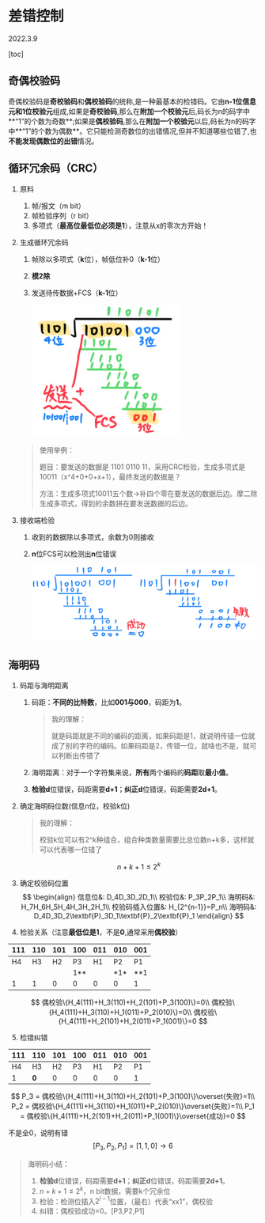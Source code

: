 # 差错控制

2022.3.9

[toc]

## 奇偶校验码

奇偶校验码是**奇校验码**和**偶校验码**的统称,是一种最基本的检错码。它由**n-1位信息元和1位校验元**组成,如果是**奇校验码**,那么在**附加一个校验元**后,码长为n的码字中**“1”的个数为奇数**;如果是**偶校验码**,那么在**附加一个校验元**以后,码长为n的码字中**“1”的个数为偶数**。它只能检测奇数位的出错情况,但并不知道哪些位错了,也**不能发现偶数位的出错**情况。

## 循环冗余码（CRC）

1. 原料
   1. 帧/报文（m bit）
   2. 帧检验序列（r bit）
   3. 多项式（**最高位最低位必须是1**），注意从x的零次方开始！
   
2. 生成循环冗余码
   1. 帧除以多项式（**k**位），帧低位补0（**k-1**位）
   
   2. **模2除**
   
   3. 发送待传数据+FCS（**k-1**位）
   
      <img src="resources/图片1.png" alt="图片1" style="zoom:70%;" />

   > 使用举例：
   >
   > 题目：要发送的数据是 1101 0110 11，采用CRC检验，生成多项式是10011（x^4+0+0+x+1），最终发送的数据是？
   >
   > 方法：生成多项式10011五个数->补四个零在要发送的数据后边。摩二除生成多项式，得到的余数拼在要发送数据的后边。
   
3. 接收端检验

   1. 收到的数据除以多项式，余数为0则接收

   2. **n**位FCS可以检测出**n**位错误

      <img src="resources/图片2.png" alt="图片2" style="zoom:67%;" />

## 海明码

1. 码距与海明距离

   1. 码距：**不同的⽐特数**，⽐如**001与000**，码距为**1**。

      > 我的理解：
      >
      > 就是码距就是不同的编码的距离，如果码距是1，就说明传错⼀位就成了别的字符的编码。如果码距是2，传错⼀位，就啥也不是，就可以判断出传错了

   2. 海明距离：对于⼀个字符集来说，**所有**两个编码的**码距**取**最⼩值**。

   3. **检验d**位错误，码距需要**d+1**；**纠正d**位错误，码距需要**2d+1**。

2. 确定海明码位数(信息n位，校验k位)

   > 我的理解：
   >
   > 校验k位可以有2^k种组合，组合种类数量需要⽐总位数n+k多，这样就可以代表哪⼀位错了
   
   $$
   n+k+1≤2^k
   $$
   
3. 确定校验码位置
   $$
   \begin{align}
   信息位&: D_4D_3D_2D_1\\
   校验位&: P_3P_2P_1\\
   海明码&: H_7H_6H_5H_4H_3H_2H_1\\
   校验码插入位置&: H_{2^{n-1}}=P_n\\
   海明码&: D_4D_3D_2\textbf{P}_3D_1\textbf{P}_2\textbf{P}_1
   \end{align}
   $$
   
4. 检验关系（注意**最低位是1**，不是**0**,通常采⽤**偶校验**）

| 111  | 110  | 101  | 100  | 011  | 010   | 001  |
| ---- | ---- | ---- | ---- | ---- | ----- | ---- |
| H4   | H3   | H2   | P3   | H1   | P2    | P1   |
|      |      |      | 1**  |      | \*1\* | **1  |
| 1    | 1    | 0    | 0    | 0    | 0     | 1    |

$$
偶校验\{H_4(111)+H_3(110)+H_2(101)+P_3(100)\}=0\\
偶校验\{H_4(111)+H_3(110)+H_1(011)+P_2(010)\}=0\\
偶校验\{H_4(111)+H_2(101)+H_2(011)+P_1(001)\}=0
$$

5. 检错纠错

| 111  | 110   | 101  | 100  | 011  | 010  | 001  |
| ---- | ----- | ---- | ---- | ---- | ---- | ---- |
| H4   | H3    | H2   | P3   | H1   | P2   | P1   |
| 1    | **0** | 0    | 0    | 0    | 0    | 1    |

$$
P_3 = 偶校验\{H_4(111)+H_3(110)+H_2(101)+P_3(100)\}\overset{失败}=1\\
P_2 = 偶校验\{H_4(111)+H_3(110)+H_1(011)+P_2(010)\}\overset{失败}=1\\
P_1 = 偶校验\{H_4(111)+H_2(101)+H_2(011)+P_1(001)\}\overset{成功}=0
$$

不是全0，说明有错
$$
[P_3,P_2,P_1]=[1,1,0]\to 6
$$

> 海明码小结：
>
> 1. **检验d**位错误，码距需要**d+1**；**纠正d**位错误，码距需要**2d+1**。
> 2. $n+k+1≤2^k$，n bit数据，需要k个冗余位
> 3. 检验：检测位插入$2^{i-1}$位置，（最右）代表“xx1”，偶校验
> 4. 纠错：偶校验成功=0。[P3,P2,P1]

